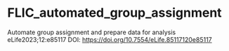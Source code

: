 # FLIC_automated_group_assignment
Automate group assignment and prepare data for analysis
eLife2023;12:e85117 DOI: https://doi.org/10.7554/eLife.85117120e85117
